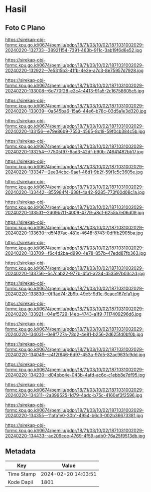 # Hasil

## Foto C Plano

https://sirekap-obj-formc.kpu.go.id/0674/pemilu/pdpr/18/71/03/10/02/1871031002029-20240220-132733--38921154-7391-463b-911c-3ab19f6d6e52.jpg

https://sirekap-obj-formc.kpu.go.id/0674/pemilu/pdpr/18/71/03/10/02/1871031002029-20240220-132922--7e5315b3-41fb-4e2e-a7c3-8e75957d7928.jpg

https://sirekap-obj-formc.kpu.go.id/0674/pemilu/pdpr/18/71/03/10/02/1871031002029-20240220-133008--6d770f28-e3c4-4413-91a5-2c16758605c5.jpg

https://sirekap-obj-formc.kpu.go.id/0674/pemilu/pdpr/18/71/03/10/02/1871031002029-20240220-133039--0a545ba6-15a6-44e6-b78c-03d5a1e3d320.jpg

https://sirekap-obj-formc.kpu.go.id/0674/pemilu/pdpr/18/71/03/10/02/1871031002029-20240220-133156--e79e86b9-7553-4565-8c19-59f0cb384c5b.jpg

https://sirekap-obj-formc.kpu.go.id/0674/pemilu/pdpr/18/71/03/10/02/1871031002029-20240220-133254--77505f97-6ad3-42df-b90b-74641482bb17.jpg

https://sirekap-obj-formc.kpu.go.id/0674/pemilu/pdpr/18/71/03/10/02/1871031002029-20240220-133347--2ee34cbc-9aef-46d1-9b2f-59f1c5c3605e.jpg

https://sirekap-obj-formc.kpu.go.id/0674/pemilu/pdpr/18/71/03/10/02/1871031002029-20240220-133442--855984f4-638f-4a42-9285-773f60d08c1a.jpg

https://sirekap-obj-formc.kpu.go.id/0674/pemilu/pdpr/18/71/03/10/02/1871031002029-20240220-133531--2d09b7f1-4009-4779-a8cf-6255b7e06d09.jpg

https://sirekap-obj-formc.kpu.go.id/0674/pemilu/pdpr/18/71/03/10/02/1871031002029-20240220-133630--d5f497ac-481e-4648-8743-0dfffb2905ba.jpg

https://sirekap-obj-formc.kpu.go.id/0674/pemilu/pdpr/18/71/03/10/02/1871031002029-20240220-133709--f6c4d2ba-d990-4e78-857b-47edd87fb363.jpg

https://sirekap-obj-formc.kpu.go.id/0674/pemilu/pdpr/18/71/03/10/02/1871031002029-20240220-133756--5c7cab22-977b-4fa1-a234-d53597b03c2d.jpg

https://sirekap-obj-formc.kpu.go.id/0674/pemilu/pdpr/18/71/03/10/02/1871031002029-20240220-133830--0fffad74-2b9b-49e5-9d1c-6cacc167efa1.jpg

https://sirekap-obj-formc.kpu.go.id/0674/pemilu/pdpr/18/71/03/10/02/1871031002029-20240220-133921--04ef5729-14eb-4743-a1f9-7117409296d6.jpg

https://sirekap-obj-formc.kpu.go.id/0674/pemilu/pdpr/18/71/03/10/02/1871031002029-20240220-134031--0e8f727a-78d2-4e81-b256-2d625fd0bf0b.jpg

https://sirekap-obj-formc.kpu.go.id/0674/pemilu/pdpr/18/71/03/10/02/1871031002029-20240220-134049--c4f2f646-6d97-453a-97d5-82ac963fc9dd.jpg

https://sirekap-obj-formc.kpu.go.id/0674/pemilu/pdpr/18/71/03/10/02/1871031002029-20240220-134230--d04bbc4e-043b-4afd-ac6c-c1ebb8e7df95.jpg

https://sirekap-obj-formc.kpu.go.id/0674/pemilu/pdpr/18/71/03/10/02/1871031002029-20240220-134311--2a399525-1d79-4adc-b75c-4160ef3f2596.jpg

https://sirekap-obj-formc.kpu.go.id/0674/pemilu/pdpr/18/71/03/10/02/1871031002029-20240220-134355--11afa1e0-30b1-4954-b6c3-002b36673381.jpg

https://sirekap-obj-formc.kpu.go.id/0674/pemilu/pdpr/18/71/03/10/02/1871031002029-20240220-134433--ac209cce-4769-4f59-adb0-76a25f9513db.jpg


## Metadata

| Key        | Value               |
| ---------- | ------------------- |
| Time Stamp | 2024-02-20 14:03:51 |
| Kode Dapil | 1801                |



